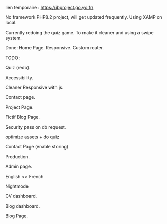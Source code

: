 lien temporaire : https://ibproject.go.yo.fr/

No framework PHP8.2 project, will get updated frequently.
Using XAMP on local.

Currently redoing the quiz game.
To make it cleaner and using a swipe system.

Done: 
Home Page.
Responsive.
Custom router.

TODO :

Quiz (redo).

Accessibility.

Cleaner Responsive with js.

Contact page.

Project Page.

Fictif Blog Page.

Security pass on db request.

optimize assets + do quiz

Contact Page (enable storing)

Production.

Admin page.

English <> French

Nightmode

CV dashboard.

Blog dashboard.

Blog Page.